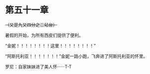 # 第五十一章

~~（又是九又四分之三站台）~~

暑假的开始，为所有西皮们提供了便利。

“金妮！！！！！！！！这里！！！！！！！！”

“阿斯托利亚！！！！！！！”金妮一路小跑，飞奔进了阿斯托利亚的怀里。

罗尼：自家妹妹进了美人怀······T-T
